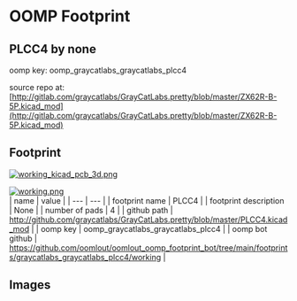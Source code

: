 # OOMP Footprint  
## PLCC4  by none  
  
oomp key: oomp_graycatlabs_graycatlabs_plcc4  
  
source repo at: [http://gitlab.com/graycatlabs/GrayCatLabs.pretty/blob/master/ZX62R-B-5P.kicad_mod](http://gitlab.com/graycatlabs/GrayCatLabs.pretty/blob/master/ZX62R-B-5P.kicad_mod)  
## Footprint  
  
[![working_kicad_pcb_3d.png](working_kicad_pcb_3d_600.png)](working_kicad_pcb_3d.png)  
  
[![working.png](working_600.png)](working.png)  
| name | value | 
| --- | --- | 
| footprint name | PLCC4 | 
| footprint description | None | 
| number of pads | 4 | 
| github path | http://github.com/graycatlabs/GrayCatLabs.pretty/blob/master/PLCC4.kicad_mod | 
| oomp key | oomp_graycatlabs_graycatlabs_plcc4 | 
| oomp bot github | https://github.com/oomlout/oomlout_oomp_footprint_bot/tree/main/footprints/graycatlabs_graycatlabs_plcc4/working | 
## Images  
